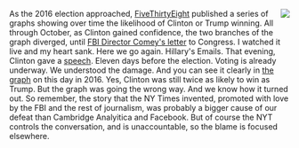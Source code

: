 <img src="http://scripting.com/images/2018/12/20/butHerEmails.png" border="0" align="right">As the 2016 election approached, <a href="https://fivethirtyeight.com/">FiveThirtyEight</a> published a series of graphs showing over time the likelihood of Clinton or Trump winning. All through October, as Clinton gained confidence, the two branches of the graph diverged, until <a href="https://en.wikipedia.org/wiki/James_Comey#/media/File:Comey_Letter.jpg">FBI Director Comey's letter</a> to Congress. I watched it live and my heart sank. Here we go again. Hillary's Emails. That evening, Clinton gave a <a href="https://www.c-span.org/video/?417629-2/hillary-clinton-calls-release-information-email-investigation">speech</a>. Eleven days before the election. Voting is already underway. We understood the damage. And you can see it clearly in <a href="http://scripting.com/images/2019/11/04/fiveThirtyEightGraph.png">the graph</a> on this day in 2016. Yes, Clinton was still twice as likely to win as Trump. But the graph was going the wrong way. And we know how it turned out. So remember, the story that the NY Times invented, promoted with love by the FBI and the rest of journalism, was probably a bigger cause of our defeat than Cambridge Analyitica and Facebook. But of course the NYT controls the conversation, and is unaccountable, so the blame is focused elsewhere. 
